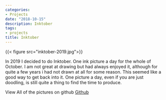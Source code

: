 ```yaml
---
categories:
- Projects
date: "2018-10-15"
description: Inktober
tags:
- projects
title: Inktober
---
```


{{< figure src="inktober-2019.jpg">}}

In 2019 I decided to do Inktober. One ink picture a day for the whole of October. I am not great at drawing but had always enjoyed it, although for quite a few years i had not drawn at all for some reason. This seemed like a good way to get back into it. One picture a day, even if you are just doodling, is still quite a thing to find the time to produce.

View All of the pictures on github [Github](https://github.com/jameschip/inktober-2019) 

